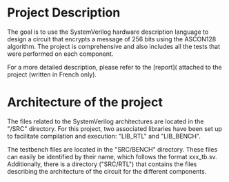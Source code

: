 # Project Description
The goal is to use the SystemVerilog hardware description language to design a circuit that encrypts a message of 256 bits using the ASCON128 algorithm. 
The project is comprehensive and also includes all the tests that were performed on each component.

For a more detailed description, please refer to the [report]( attached to the project (written in French only).

# Architecture of the project
The files related to the SystemVerilog architectures are located in the "/SRC" directory. 
For this project, two associated libraries have been set up to facilitate compilation and execution: "LIB_RTL" and "LIB_BENCH".  

The testbench files are located in the "SRC/BENCH" directory. 
These files can easily be identified by their name, which follows the format xxx_tb.sv. 
Additionally, there is a directory ("SRC/RTL") that contains the files describing the architecture of the circuit for the different components.  


